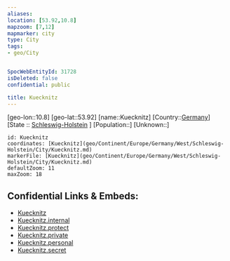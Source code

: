 ```yaml
---
aliases: 
location: [53.92,10.8]
mapzoom: [7,12] 
mapmarker: city 
type: City
tags:
- geo/City


SpocWebEntityId: 31728
isDeleted: false
confidential: public

title: Kuecknitz
---
```

[geo-lon::10.8]
[geo-lat::53.92]
[name::Kuecknitz]
[Country::[Germany](geo/Continent/Europe/Germany.md)]
[State :: [Schleswig-Holstein](geo/Continent/Europe/Germany/West/Schleswig-Holstein.md) ]
[Population::]
[Unknown::]


```leaflet
id: Kuecknitz
coordinates: [Kuecknitz](geo/Continent/Europe/Germany/West/Schleswig-Holstein/City/Kuecknitz.md)
markerFile: [Kuecknitz](geo/Continent/Europe/Germany/West/Schleswig-Holstein/City/Kuecknitz.md)
defaultZoom: 11 
maxZoom: 18
```


## Confidential Links & Embeds: 
- [Kuecknitz](../../../../../../../../_public/geo/Continent/Europe/Germany/West/Schleswig-Holstein/City/Kuecknitz.md) 
- [Kuecknitz.internal](../../../../../../../../_internal/geo/Continent/Europe/Germany/West/Schleswig-Holstein/City/Kuecknitz.internal.md) 
- [Kuecknitz.protect](../../../../../../../../_protect/geo/Continent/Europe/Germany/West/Schleswig-Holstein/City/Kuecknitz.protect.md) 
- [Kuecknitz.private](../../../../../../../../_private/geo/Continent/Europe/Germany/West/Schleswig-Holstein/City/Kuecknitz.private.md) 
- [Kuecknitz.personal](../../../../../../../../_personal/geo/Continent/Europe/Germany/West/Schleswig-Holstein/City/Kuecknitz.personal.md) 
- [Kuecknitz.secret](../../../../../../../../_secret/geo/Continent/Europe/Germany/West/Schleswig-Holstein/City/Kuecknitz.secret.md) 
